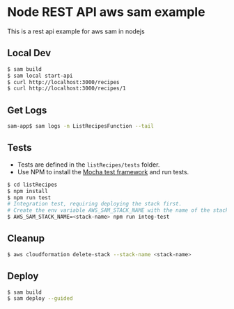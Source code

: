 # Node REST API aws sam example

This is a rest api example for aws sam in nodejs

## Local Dev

```bash
$ sam build
$ sam local start-api
$ curl http://localhost:3000/recipes
$ curl http://localhost:3000/recipes/1
```

## Get Logs

```bash
sam-app$ sam logs -n ListRecipesFunction --tail
```

## Tests

 - Tests are defined in the `listRecipes/tests` folder. 
 - Use NPM to install the [Mocha test framework](https://mochajs.org/) and run tests.

```bash
$ cd listRecipes
$ npm install
$ npm run test
# Integration test, requiring deploying the stack first.
# Create the env variable AWS_SAM_STACK_NAME with the name of the stack we are testing
$ AWS_SAM_STACK_NAME=<stack-name> npm run integ-test
```

## Cleanup

```bash
$ aws cloudformation delete-stack --stack-name <stack-name>
```

## Deploy

```bash
$ sam build
$ sam deploy --guided
```
